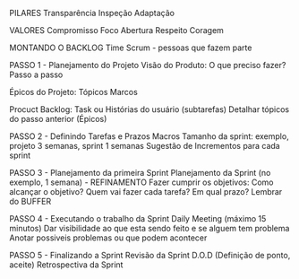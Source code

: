 PILARES
Transparência
Inspeção
Adaptação

VALORES
Compromisso
Foco
Abertura
Respeito
Coragem

MONTANDO O BACKLOG
Time Scrum - pessoas que fazem parte

PASSO 1 - Planejamento do Projeto
Visão do Produto: O que preciso fazer? Passo a passo

Épicos do Projeto: 
	Tópicos
	Marcos
	
Procuct Backlog: Task ou Histórias do usuário (subtarefas)
	Detalhar tópicos do passo anterior (Épicos)

PASSO 2 - Definindo Tarefas e Prazos Macros
Tamanho da sprint: exemplo, projeto 3 semanas, sprint 1 semanas
Sugestão de Incrementos para cada sprint

PASSO 3 - Planejamento da primeira Sprint
Planejamento da Sprint (no exemplo, 1 semana) - REFINAMENTO
Fazer cumprir os objetivos: Como alcançar o objetivo?
Quem vai fazer cada tarefa? Em qual prazo?
Lembrar do BUFFER

PASSO 4 - Executando o trabalho da Sprint
Daily Meeting (máximo 15 minutos)
Dar visibilidade ao que esta sendo feito e se alguem tem problema
Anotar possiveis problemas ou que podem acontecer

PASSO 5 - Finalizando a Sprint
Revisão da Sprint
D.O.D (Definição de ponto, aceite)
Retrospectiva da Sprint

